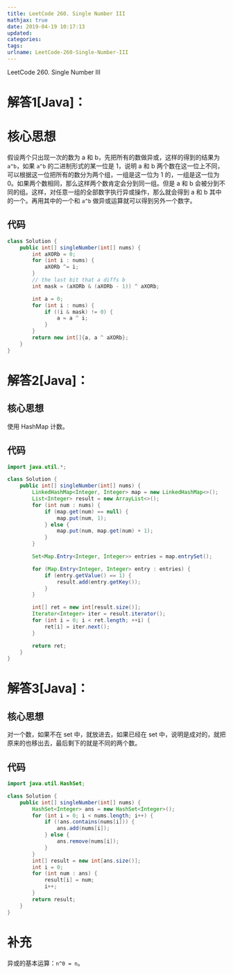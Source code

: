 ```yaml
---
title: LeetCode 260. Single Number III
mathjax: true
date: 2019-04-19 10:17:13
updated:
categories:
tags:
urlname: LeetCode-260-Single-Number-III
---
```


LeetCode 260. Single Number III

<!-- more -->

# 解答1[Java]：

# 核心思想

假设两个只出现一次的数为 a 和 b，先把所有的数做异或，这样的得到的结果为 `a^b`，如果 `a^b` 的二进制形式的某一位是 1，说明 a 和 b 两个数在这一位上不同，可以根据这一位把所有的数分为两个组，一组是这一位为 1 的，一组是这一位为 0。如果两个数相同，那么这样两个数肯定会分到同一组。但是 a 和 b 会被分到不同的组。这样，对任意一组的全部数字执行异或操作，那么就会得到 a 和 b 其中的一个。再用其中的一个和 `a^b` 做异或运算就可以得到另外一个数字。

## 代码

```java
class Solution {
    public int[] singleNumber(int[] nums) {
        int aXORb = 0;
        for (int i : nums) {
            aXORb ^= i;
        }
        // the last bit that a diffs b
        int mask = (aXORb & (aXORb - 1)) ^ aXORb;

        int a = 0;
        for (int i : nums) {
            if ((i & mask) != 0) {
                a = a ^ i;
            }
        }
        return new int[]{a, a ^ aXORb};
    }
}
```



# 解答2[Java]：

## 核心思想

使用 HashMap 计数。

## 代码

```java
import java.util.*;

class Solution {
    public int[] singleNumber(int[] nums) {
        LinkedHashMap<Integer, Integer> map = new LinkedHashMap<>();
        List<Integer> result = new ArrayList<>();
        for (int num : nums) {
            if (map.get(num) == null) {
                map.put(num, 1);
            } else {
                map.put(num, map.get(num) + 1);
            }
        }

        Set<Map.Entry<Integer, Integer>> entries = map.entrySet();

        for (Map.Entry<Integer, Integer> entry : entries) {
            if (entry.getValue() == 1) {
                result.add(entry.getKey());
            }
        }

        int[] ret = new int[result.size()];
        Iterator<Integer> iter = result.iterator();
        for (int i = 0; i < ret.length; ++i) {
            ret[i] = iter.next();
        }

        return ret;
    }
}
```


# 解答3[Java]：

## 核心思想

对一个数，如果不在 set 中，就放进去，如果已经在 set 中，说明是成对的，就把原来的也移出去，最后剩下的就是不同的两个数。

## 代码

```java
import java.util.HashSet;

class Solution {
    public int[] singleNumber(int[] nums) {
        HashSet<Integer> ans = new HashSet<Integer>();
        for (int i = 0; i < nums.length; i++) {
            if (!ans.contains(nums[i])) {
                ans.add(nums[i]);
            } else {
                ans.remove(nums[i]);
            }
        }
        int[] result = new int[ans.size()];
        int i = 0;
        for (int num : ans) {
            result[i] = num;
            i++;
        }
        return result;
    }
}
```



# 补充

异或的基本运算：`n^0 = n`。